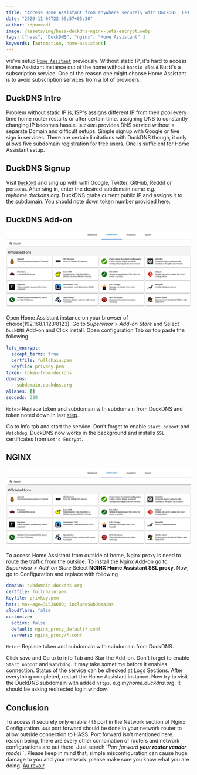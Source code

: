 ```yaml
---
title: "Access Home Assistant from anywhere securely with DuckDNS, Let's Encrypt and NGINX"
date: "2020-11-04T22:09:57+05:30"
author: kdpuvvadi
image: /assets/img/hass-duckdns-nginx-lets-encrypt.webp
tags: ["hass", "DuckDNS", "nginx", "Home Assistant" ]
keywords: [automation, home-assistant]
---
```


we've setup [`Home Assitant`](home-assistant-setup.md) previously. Without static IP, it's hard to access Home Assistant instance out of the home without `hassio cloud`.But it's a subscription service. One of the reason one might choose Home Assistant is to avoid subscription services from a lot of providers.

## DuckDNS Intro

Problem without static IP is, ISP's assigns different IP from their pool every time home router restarts or after certain time. assigning DNS to constantly changing IP becomes hassle. `DuckDNS` provides DNS service without a separate Domain and difficult setups. Simple signup with Google or five sign in services. There are certain limitations with DuckDNS though, it only allows five subdomain registration for free users. One is sufficient for Home Assistant setup.

## DuckDNS Signup

Visit [`DuckDNS`](https://www.duckdns.org/) and sing up with with Google, Twitter, GitHub, Reddit or persona. After sing in, enter the desired subdomain name *e.g. myhome.duckdns.org*. DuckDNS grabs current public IP and assigns it to the subdomain. You should note down token number provided here.

## DuckDNS Add-on

![hass addon store](/assets/img/hass_addon_store.webp)

Open Home Assistant instance on your browser of choice(192.168.1.123:8123). Go to *Supervisor > Add-on Store* and Select `DuckDNS` Add-on and Click install. Open configuration Tab on top paste the following

```yaml
lets_encrypt:
  accept_terms: true
  certfile: fullchain.pem
  keyfile: privkey.pem
token: token-from-duckdns
domains:
  - subdomain.duckdns.org
aliases: []
seconds: 300
```

`Note`:- Replace token and subdomain with subdomain from DuckDNS and token noted down in last [step](#duckdns-signup).

Go to Info tab and start the service. Don't forget to enable `Start onboot` and `Watchdog`. DuckDNS now works in the background and installs `SSL` certificates from `Let's Encrypt`.

## NGINX

![hass addon store search](/assets/img/hass_addon_store.webp)

To access Home Assistant from outside of home, Nginx proxy is need to route the traffic from the outside. To install the Nginx Add-on go to *Supervisor > Add-on Store* Select **NGINX Home Assistant SSL proxy**. Now, go to Configuration and replace with following

```yaml
domain: subdomain.duckdns.org
certfile: fullchain.pem
keyfile: privkey.pem
hsts: max-age=31536000; includeSubDomains
cloudflare: false
customize:
  active: false
  default: nginx_proxy_default*.conf
  servers: nginx_proxy/*.conf
```

`Note`:- Replace token and subdomain with subdomain from DuckDNS.

Click save and Go to to info Tab and Star the Add-on. Don't forget to enable `Start onboot` and `Watchdog`. It may take sometime before it enables connection. Status of the service can be checked at Logs Sections. After everything completed, restart the Home Assistant instance. Now try to visit the DuckDNS subdomain with added `https`. e.g *myhome.duckdns.org*. It should be asking redirected login window.

## Conclusion

To access it securely only enable `443` port in the Network section of Nginx Configuration. `443` port forward should be done in your network router to allow outside connection to HASS. Port forward isn't mentioned here. reason being, there are every other combination of routers and network configurations are out there. Just search `*Port forward **your router vendor** model*``. Please keep in mind that, simple misconfiguration can cause huge damage to you and your network. please make sure you know what you are doing. [Au revoir](#conclusion).
